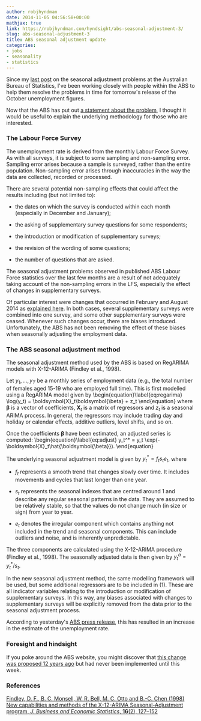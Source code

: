 ```yaml
---
author: robjhyndman
date: 2014-11-05 04:56:58+00:00
mathjax: true
link: https://robjhyndman.com/hyndsight/abs-seasonal-adjustment-3/
slug: abs-seasonal-adjustment-3
title: ABS seasonal adjustment update
categories:
- jobs
- seasonality
- statistics
---
```


Since my [last post](https://robjhyndman.com/hyndsight/abs-seasonal-adjustment-2) on the seasonal adjustment problems at the Australian Bureau of Statistics, I've been working closely with people within the ABS to help them resolve the problems in time for tomorrow's release of the October unemployment figures.

Now that the ABS has put out [a statement about the problem](http://www.abs.gov.au/websitedbs/D3310114.nsf/Home/Statement+on+the+Labour+Force+estimates), I thought it would be useful to explain the underlying methodology for those who are interested.<!-- more -->



### The Labour Force Survey



The unemployment rate is derived from the monthly Labour Force Survey. As with all surveys, it is subject to some sampling and non-sampling error. Sampling error arises because a sample is surveyed, rather than the entire population. Non-sampling error arises through inaccuracies in the way the data are collected, recorded or processed.

There are several potential non-sampling effects that could affect the results including (but not limited to):




  
  * the dates on which the survey is conducted within each month (especially in December and January);

  
  * the asking of supplementary survey questions for some respondents;

  
  * the introduction or modification of supplementary surveys;

  
  * the revision of the wording of some questions;

  
  * the number of questions that are asked.



The seasonal adjustment problems observed in published ABS Labour Force statistics over the last few months are a result of not adequately taking account of the non-sampling errors in the LFS, especially the effect of changes in supplementary surveys.

Of particular interest were changes that occurred in February and August 2014 as [explained here](http://www.abs.gov.au/AUSSTATS/abs@.nsf/Previousproducts/6202.0Main%20Features3Jan%202013?opendocument&tabname=Summary&prodno=6202.0&issue=Jan%202013&num=&view=). In both cases, several supplementary surveys were combined into one survey, and some other supplementary surveys were ceased. Whenever such changes occur, there are biases introduced. Unfortunately, the ABS has not been removing the effect of these biases when seasonally adjusting the employment data.



### The ABS seasonal adjustment method



The seasonal adjustment method used by the ABS is based on RegARIMA models with X-12-ARIMA (Findley et al., 1998).

Let $y_1,\dots,y_T$ be a monthly series of employment data (e.g., the total number of females aged 15-19 who are employed full time). This is first modelled using a RegARIMA model given by
\begin{equation}\label{eq:regarima}
\log(y_t) = \boldsymbol{X}_t\boldsymbol{\beta} + z_t
\end{equation}
where $\boldsymbol{\beta}$ is a vector of coefficients, $\boldsymbol{X}_t$ is a matrix of regressors and $z_t$ is a seasonal ARIMA process. In general, the regressors may include trading day and holiday or calendar effects, additive outliers, level shifts, and so on.

Once the coefficients $\boldsymbol{\beta}$ have been estimated, an adjusted series is computed:
\begin{equation}\label{eq:adjust}
y_t^* = y_t \exp(-\boldsymbol{X}_t\hat{\boldsymbol{\beta}}).
\end{equation}

The underlying seasonal adjustment model is given by $y_t^* = f_t s_t e_t$, where




  
  * $f_t$ represents a smooth trend that changes slowly over time. It includes movements and cycles that last longer than one year.

  
  * $s_t$ represents the seasonal indexes that are centred around 1 and describe any regular seasonal patterns in the data. They are assumed to be relatively stable, so that the values do not change much (in size or sign) from year to year.

  
  * $e_t$ denotes the irregular component which contains anything not included in the trend and seasonal components. This can include outliers and noise, and is inherently unpredictable.



The three components are calculated using the X-12-ARIMA procedure (Findley et al., 1998). The seasonally adjusted data is then given by $y_t^a = y_t^* / s_t$.

In the new seasonal adjustment method, the same modelling framework will be used, but some additional regressors are to be included in (1). These are all indicator variables relating to the introduction or modification of supplementary surveys. In this way, any biases associated with changes to supplementary surveys will be explicitly removed from the data prior to the seasonal adjustment process.

According to yesterday's [ABS press release](http://www.abs.gov.au/websitedbs/D3310114.nsf/Home/Statement+on+the+Labour+Force+estimates), this has resulted in an increase in the estimate of the unemployment rate.



### Foresight and hindsight



If you poke around the ABS website, you might discover that [this change was proposed 12 years ago](http://www.abs.gov.au//Ausstats/abs@.nsf/7d12b0f6763c78caca257061001cc588/753755a1062bbe0cca257130000af79b!OpenDocument) but had never been implemented until this week.



### References



[Findley, D. F., B. C. Monsell, W. R. Bell, M. C. Otto and B.-C. Chen (1998) New capabilities and methods of the X-12-ARIMA Seasonal-Adjustment program, _J. Business and Economic Statistics_, **16**(2), 127–152](http://www.jstor.org/stable/1392565)
